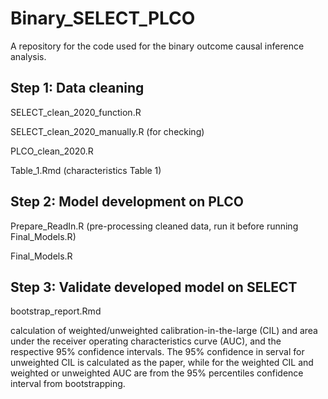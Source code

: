 # Binary_SELECT_PLCO

A repository for the code used for the binary outcome causal inference analysis.

## Step 1: Data cleaning
SELECT_clean_2020_function.R

SELECT_clean_2020_manually.R (for checking)

PLCO_clean_2020.R

Table_1.Rmd (characteristics Table 1)

## Step 2: Model development on PLCO
Prepare_ReadIn.R (pre-processing cleaned data, run it before running Final_Models.R)

Final_Models.R 

## Step 3: Validate developed model on SELECT 
bootstrap_report.Rmd

calculation of weighted/unweighted calibration-in-the-large (CIL) and area under the receiver operating characteristics curve (AUC), and the respective 95% confidence intervals. The 95% confidence in serval for unweighted CIL is calculated as the paper, while for the weighted CIL and weighted or unweighted AUC are from the 95% percentiles confidence interval from bootstrapping.
